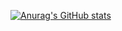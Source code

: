 [![Anurag's GitHub stats](https://github-readme-stats.vercel.app/api?username=anuraghazra)](https://github.com/roulioo/github-readme-stats)
